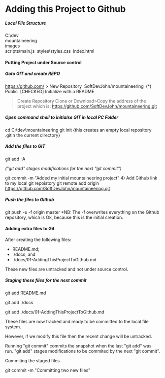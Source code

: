 # Adding this Project to Github



##### Local File Structure

C:\dev\
​	mountaineering\
​		images\
​		scripts\main.js
​		styles\styles.css
​		index.html

#### Putting Project under Source control



##### Goto GIT and create REPO

https://github.com/ > New Repository
​	SoftDevJohn/mountaineering
​	(*) Public
​	[CHECKED] Initialize with a README

>Create Repository
>Clone or Download>Copy the address of the project which is:
>https://github.com/SoftDevJohn/mountaineering.git



##### Open command shell to initialse GIT in local PC Folder

cd C:\dev\mountaineering
git init
{this creates an empty local repository .gitin the current directory}

##### Add the files to GIT

git add -A

*("git add" stages modifications for the next "git commit")*

git commit -m "Added my initial mountaineering project"
4) Add Github link to my local git repoistory
git remote add origin https://github.com/SoftDevJohn/mountaineering.git

##### Push the files to Github

git push -u -f origin master
*NB: The -f overwrites everything on the Github repository, which is Ok, because this is the initial creation.



#### Adding extra files to Git

After creating the following files:

- README.md; 
- ./docs; and 
- ./docs/01-AddingThisProjectToGithub.md

These new files are untracked and not under source control.

##### Staging these files for the next commit

git add README.md

git add ./docs

git add ./docs/01-AddingThisProjectToGithub.md

These files are now tracked and ready to be committed to the local file system.

However, if we modify this file then the recent change will be untracked.

Running "git commit" commits the snapshot when the last "git add" was run. "git add" stages modifications to be commited by the next "git commit".

Commiting the staged files

git commit -m "Committing two new files"




